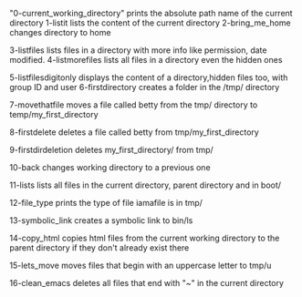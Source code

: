 "0-current_working_directory" prints the absolute path name of the current directory
1-listit lists the content of the current directory
2-bring_me_home changes directory to home

3-listfiles lists files in a directory with more info like permission, date modified.
4-listmorefiles lists all files in a directory even the hidden ones

5-listfilesdigitonly displays the content of a directory,hidden files too, with group ID and user
6-firstdirectory creates a folder in the /tmp/ directory

7-movethatfile moves a file called betty from the tmp/ directory to temp/my_first_directory

8-firstdelete deletes a file called betty from tmp/my_first_directory

9-firstdirdeletion deletes my_first_directory/ from tmp/

10-back changes working directory to a previous one

11-lists lists all files in the current directory, parent directory and in boot/

12-file_type prints the type of file iamafile is in tmp/

13-symbolic_link creates a symbolic link to bin/ls

14-copy_html copies html files from the current working directory to the parent directory if they don't already exist there

15-lets_move moves files that begin with an uppercase letter to tmp/u

16-clean_emacs deletes all files that end with "~" in the current directory



